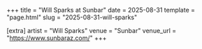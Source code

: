 +++
title = "Will Sparks at Sunbar"
date = 2025-08-31
template = "page.html"
slug = "2025-08-31-will-sparks"

[extra]
artist = "Will Sparks"
venue = "Sunbar"
venue_url = "https://www.sunbaraz.com/"
+++
